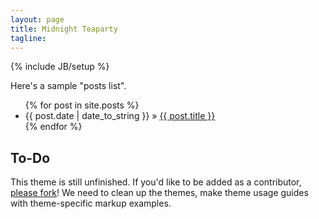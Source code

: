 ```yaml
---
layout: page
title: Midnight Teaparty
tagline:
---
```

{% include JB/setup %}


Here's a sample "posts list".

<ul class="posts">
  {% for post in site.posts %}
    <li><span>{{ post.date | date_to_string }}</span> &raquo; <a href="{{ BASE_PATH }}{{ post.url }}">{{ post.title }}</a></li>
  {% endfor %}
</ul>


## To-Do

This theme is still unfinished. If you'd like to be added as a contributor, [please fork](http://github.com/thebadhatter/thebaddesthat)!
We need to clean up the themes, make theme usage guides with theme-specific markup examples.


